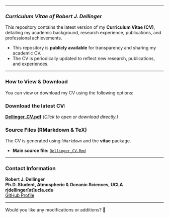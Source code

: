 
---

### *Curriculum Vitae of Robert J. Dellinger*

This repository contains the latest version of my **Curriculum Vitae (CV)**, detailing my academic background, research experience, publications, and professional achievements.
- This repository is **publicly available** for transparency and sharing my academic CV.
- The CV is periodically updated to reflect new research, publications, and experiences.
  
---

### **How to View & Download**
You can view or download my CV using the following options:  

### **Download the latest CV:**  
[**Dellinger_CV.pdf**](https://github.com/rob-dellinger/Dellinger_RJ_CV/raw/main/Dellinger_CV.pdf) *(Click to open or download directly.)*  

### **Source Files (RMarkdown & TeX)**  
The CV is generated using `RMarkdown` and the **vitae** package.  

- **Main source file:** [`Dellinger_CV.Rmd`](./Dellinger_CV.Rmd)  

---

### **Contact Information**
 **Robert J. Dellinger**  
 **Ph.D. Student, Atmospheric & Oceanic Sciences, UCLA**  
 **rjdellinger[at]ucla.edu**  
 [GitHub Profile](https://github.com/rob-dellinger)  

---

Would you like any modifications or additions? 🚀
